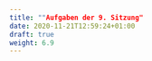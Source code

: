 ```yaml
---
title: ""Aufgaben der 9. Sitzung"
date: 2020-11-21T12:59:24+01:00
draft: true
weight: 6.9
---
```


<center>

</center>
